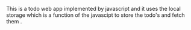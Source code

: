 This is a todo web app implemented by javascript and it uses the local storage which is a function of the javascipt to store the todo's and fetch them .

